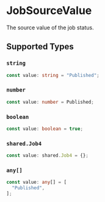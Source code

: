 # JobSourceValue

The source value of the job status.


## Supported Types

### `string`

```typescript
const value: string = "Published";
```

### `number`

```typescript
const value: number = Published;
```

### `boolean`

```typescript
const value: boolean = true;
```

### `shared.Job4`

```typescript
const value: shared.Job4 = {};
```

### `any[]`

```typescript
const value: any[] = [
  "Published",
];
```

